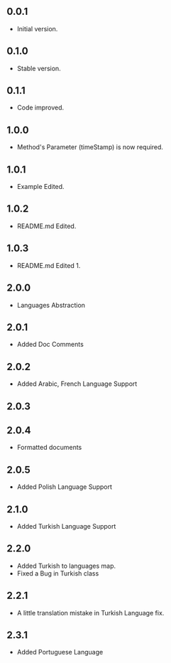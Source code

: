 ## 0.0.1

- Initial version.

## 0.1.0

- Stable version.

## 0.1.1

- Code improved.

## 1.0.0

- Method's Parameter (timeStamp) is now required.

## 1.0.1

- Example Edited.

## 1.0.2

- README.md Edited.

## 1.0.3

- README.md Edited 1.

## 2.0.0

- Languages Abstraction

## 2.0.1

- Added Doc Comments 

## 2.0.2

- Added Arabic, French Language Support

## 2.0.3
## 2.0.4

- Formatted documents

## 2.0.5

- Added Polish Language Support

## 2.1.0

- Added Turkish Language Support

## 2.2.0

- Added Turkish to languages map.
- Fixed a Bug in Turkish class

## 2.2.1

- A little translation mistake in Turkish Language fix.

## 2.3.1

- Added Portuguese Language